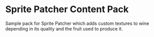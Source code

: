 # Sprite Patcher Content Pack

Sample pack for Sprite Patcher which adds custom textures to wine depending in its quality and the fruit used to produce it.